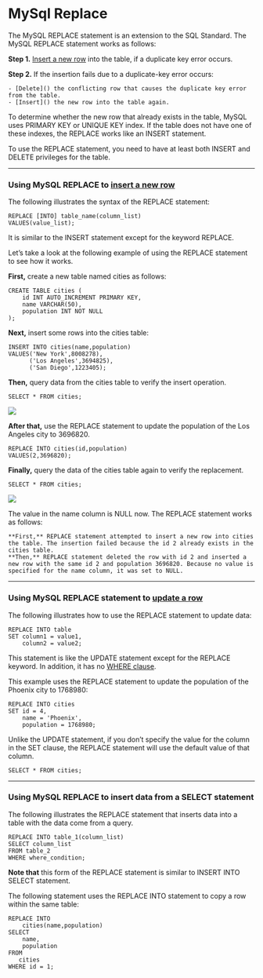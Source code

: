 # MySql Replace

The MySQL REPLACE statement is an extension to the SQL Standard. The MySQL REPLACE statement works as follows:

**Step 1.** [Insert a new row]() into the table, if a duplicate key error occurs.

**Step 2.** If the insertion fails due to a duplicate-key error occurs:

    - [Delete]() the conflicting row that causes the duplicate key error from the table.
    - [Insert]() the new row into the table again.

To determine whether the new row that already exists in the table, MySQL uses PRIMARY KEY or UNIQUE KEY index. If the table does not have one of these indexes, the REPLACE works like an INSERT statement.

To use the REPLACE statement, you need to have at least both INSERT and DELETE privileges for the table.

---

### Using MySQL REPLACE to [insert a new row]()

The following illustrates the syntax of the REPLACE statement:

```
REPLACE [INTO] table_name(column_list)
VALUES(value_list);
```

It is similar to the INSERT statement except for the keyword REPLACE.

Let’s take a look at the following example of using the REPLACE statement to see how it works.

**First,** create a new table named cities as follows:

```
CREATE TABLE cities (
    id INT AUTO_INCREMENT PRIMARY KEY,
    name VARCHAR(50),
    population INT NOT NULL
);
```

**Next,** insert some rows into the cities table:

```
INSERT INTO cities(name,population)
VALUES('New York',8008278),
	  ('Los Angeles',3694825),
	  ('San Diego',1223405);
```

**Then,** query data from the cities table to verify the insert operation.

`SELECT * FROM cities;`

![](https://user-images.githubusercontent.com/25608527/97813000-4060c080-1cab-11eb-90f2-6adb1303e233.png)

**After that,** use the REPLACE statement to update the population of the Los Angeles city to 3696820.

```
REPLACE INTO cities(id,population)
VALUES(2,3696820);
```
**Finally,** query the data of the cities table again to verify the replacement.

`SELECT * FROM cities;`

![](https://user-images.githubusercontent.com/25608527/97813002-4191ed80-1cab-11eb-8a3c-ab9e9912f514.png)

The value in the name column is NULL now. The REPLACE statement works as follows:

    **First,** REPLACE statement attempted to insert a new row into cities the table. The insertion failed because the id 2 already exists in the cities table.
    **Then,** REPLACE statement deleted the row with id 2 and inserted a new row with the same id 2 and population 3696820. Because no value is specified for the name column, it was set to NULL.

---

### Using MySQL REPLACE statement to [update a row]()

The following illustrates how to use the REPLACE statement to update data:

```
REPLACE INTO table
SET column1 = value1,
    column2 = value2;
```

This statement is like the UPDATE statement except for the REPLACE keyword. In addition, it has no [WHERE clause]().

This example uses the REPLACE statement to update the population of the Phoenix city to 1768980:

```
REPLACE INTO cities
SET id = 4,
    name = 'Phoenix',
    population = 1768980;
```

Unlike the UPDATE statement, if you don’t specify the value for the column in the SET clause, the REPLACE statement will use the default value of that column.

`SELECT * FROM cities;`

---

### Using MySQL REPLACE to insert data from a SELECT statement

The following illustrates the REPLACE statement that inserts data into a table with the data come from a query.

```
REPLACE INTO table_1(column_list)
SELECT column_list
FROM table_2
WHERE where_condition;
```

**Note that** this form of the REPLACE statement is similar to INSERT INTO SELECT statement.

The following statement uses the REPLACE INTO statement to copy a row within the same table:

```
REPLACE INTO 
    cities(name,population)
SELECT 
    name,
    population 
FROM 
   cities 
WHERE id = 1;
```
